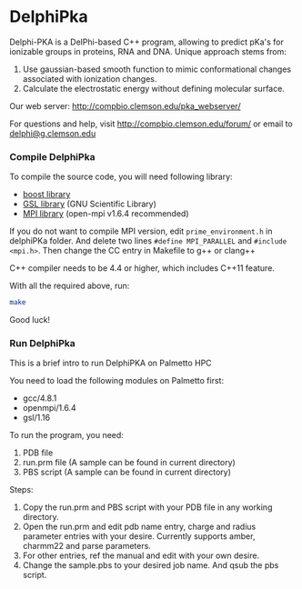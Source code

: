 # DelphiPka
Delphi-PKA is a DelPhi-based C++ program, allowing to predict pKa's for ionizable groups in proteins, RNA and DNA.
Unique approach stems from:
1. Use gaussian-based smooth function to mimic conformational changes associated with ionization changes.
2. Calculate the electrostatic energy without defining molecular surface.

Our web server: <http://compbio.clemson.edu/pka_webserver/>

For questions and help, visit <http://compbio.clemson.edu/forum/> or email to <delphi@g.clemson.edu>

### Compile DelphiPka
To compile the source code, you will need following library:
* [boost library](http://www.boost.org)
* [GSL library](http://www.gnu.org/software/gsl/) (GNU Scientific Library)
* [MPI library](http://www.open-mpi.org) (open-mpi v1.6.4 recommended)

If you do not want to compile MPI version,
edit `prime_environment.h` in delphiPKa folder.
And delete two lines `#define MPI_PARALLEL` and `#include <mpi.h>`.
Then change the CC entry in Makefile to g++ or clang++

C++ compiler needs to be 4.4 or higher, which includes C++11 feature.

With all the required above, run:
```bash
make
```

Good luck!

### Run DelphiPka

This is a brief intro to run DelphiPKA on Palmetto HPC

You need to load the following modules on Palmetto first:
* gcc/4.8.1
* openmpi/1.6.4
* gsl/1.16

To run the program, you need:
1. PDB file
2. run.prm file (A sample can be found in current directory)
3. PBS script (A sample can be found in current directory)

Steps:
1. Copy the run.prm and PBS script with your PDB file in any working directory.
2. Open the run.prm and edit pdb name entry, charge and radius parameter entries with your desire. Currently supports amber, charmm22 and parse parameters. 
3. For other entries, ref the manual and edit with your own desire.
4. Change the sample.pbs to your desired job name. And qsub the pbs script.
